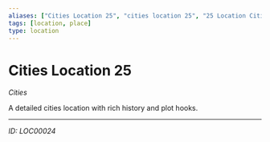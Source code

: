 ```yaml
---
aliases: ["Cities Location 25", "cities location 25", "25 Location Cities"]
tags: [location, place]
type: location
---
```


# Cities Location 25

*Cities*

A detailed cities location with rich history and plot hooks.

---
*ID: LOC00024*